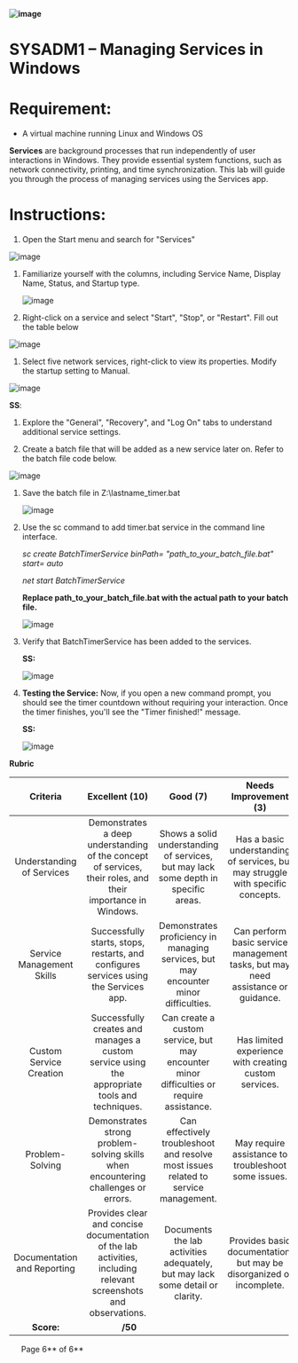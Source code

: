 **﻿![image](https://github.com/user-attachments/assets/a565b8f4-5029-46c8-b07a-4aa246ebe232)**

# SYSADM1 – Managing Services in Windows
# Requirement: 
- A virtual machine running Linux and Windows OS

**Services** are background processes that run independently of user interactions in Windows. They provide essential system functions, such as network connectivity, printing, and time synchronization. This lab will guide you through the process of managing services using the Services app.
# Instructions: 
1. Open the Start menu and search for "Services"

  ![image](https://github.com/user-attachments/assets/73d950a4-e3f6-41bb-b4b0-914bf274fbaf)


1. Familiarize yourself with the columns, including Service Name, Display Name, Status, and Startup type.

   ![image](https://github.com/user-attachments/assets/94f71147-bd47-49f1-8764-1d95b321f993)


1. Right-click on a service and select "Start", "Stop", or "Restart". Fill out the table below

![image](https://github.com/user-attachments/assets/85eeb435-9a79-4f40-8684-1a4b073c8102)

   1. Select five network services, right-click to view its properties. Modify the startup setting to Manual.

   ![image](https://github.com/user-attachments/assets/0f676ad1-4016-4410-92a3-41f2cc2f3d86)

   **SS**:

1. Explore the "General", "Recovery", and "Log On" tabs to understand additional service settings.

1. Create a batch file that will be added as a new service later on. Refer to the batch file code below.

  ![image](https://github.com/user-attachments/assets/5eecdc62-3e69-4875-b30c-f755ba8b5236)

1. Save the batch file in Z:\lastname\_timer.bat

   ![image](https://github.com/user-attachments/assets/ae8c6f66-8a08-4a32-b8d3-bf3499b3b4d0)


1. Use the sc command to add timer.bat service in the command line interface.

   *sc create BatchTimerService binPath= "path\_to\_your\_batch\_file.bat" start= auto*

   *net start BatchTimerService*

   **Replace path\_to\_your\_batch\_file.bat with the actual path to your batch file.**

   ![image](https://github.com/user-attachments/assets/27c74371-3722-4d66-b6fa-2ad597d6d3ca)


1. Verify that BatchTimerService has been added to the services.

   **SS:** 

   ![image](https://github.com/user-attachments/assets/2733b4dd-c0dd-4e2f-961a-f516198abcd6)


1. **Testing the Service:** Now, if you open a new command prompt, you should see the timer countdown without requiring your interaction. Once the timer finishes, you'll see the "Timer finished!" message.

   **SS:**

   ![image](https://github.com/user-attachments/assets/bd05ad46-0c38-4220-94ad-ef7e7ac68719)



**Rubric**

|**Criteria**|**Excellent (10)**|**Good (7)**|**Needs Improvement (3)**|**Unsatisfactory (1)**|
| :-: | :-: | :-: | :-: | :-: |
|Understanding of Services|Demonstrates a deep understanding of the concept of services, their roles, and their importance in Windows.|Shows a solid understanding of services, but may lack some depth in specific areas.|Has a basic understanding of services, but may struggle with specific concepts.|Shows little or no understanding of services.|
|Service Management Skills|Successfully starts, stops, restarts, and configures services using the Services app.|Demonstrates proficiency in managing services, but may encounter minor difficulties.|Can perform basic service management tasks, but may need assistance or guidance.|Struggles to perform even basic service management tasks.|
|Custom Service Creation|Successfully creates and manages a custom service using the appropriate tools and techniques.|Can create a custom service, but may encounter minor difficulties or require assistance.|Has limited experience with creating custom services.|Cannot create a custom service.|
|Problem-Solving|Demonstrates strong problem-solving skills when encountering challenges or errors.|Can effectively troubleshoot and resolve most issues related to service management.|May require assistance to troubleshoot some issues.|Struggles to troubleshoot and resolve issues.|
|Documentation and Reporting|Provides clear and concise documentation of the lab activities, including relevant screenshots and observations.|Documents the lab activities adequately, but may lack some detail or clarity.|Provides basic documentation, but may be disorganized or incomplete.|Does not provide any documentation or reporting.|
|**Score:**|`     `**/50**||||


`	`Page 6** of 6**	
